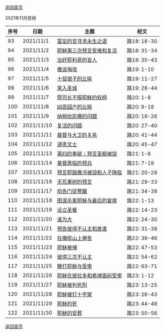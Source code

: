 
[返回首页](index)

 2021年11月音频

|序号|日期|主题|经文|
|---|----|---|---|
|93|2021/11/1|[富足的官寻求永生之道](https://carmelbible.sgp1.digitaloceanspaces.com/202111/Luke93.mp3)|路18: 18-30|
|94|2021/11/2|[耶稣第三次预言受难和复活](https://carmelbible.sgp1.digitaloceanspaces.com/202111/Luke94.mp3)|路18: 31-34|
|95|2021/11/3|[治好耶利哥的盲人](https://carmelbible.sgp1.digitaloceanspaces.com/202111/Luke95.mp3)|路18: 35-43|
|96|2021/11/4|[撒该悔改](https://carmelbible.sgp1.digitaloceanspaces.com/202111/Luke96.mp3)|路19: 1-10|
|97|2021/11/5|[十锭银子的比喻](https://carmelbible.sgp1.digitaloceanspaces.com/202111/Luke97.mp3)|路19: 11-27|
|98|2021/11/6|[荣入圣城](https://carmelbible.sgp1.digitaloceanspaces.com/202111/Luke98.mp3)|路19: 28-44|
|99|2021/11/7|[祭司长不服耶稣的权柄](https://carmelbible.sgp1.digitaloceanspaces.com/202111/Luke99.mp3)|路20: 1-8|
|100|2021/11/8|[凶恶园户的比喻](https://carmelbible.sgp1.digitaloceanspaces.com/202111/Luke100.mp3)|路20: 9-18|
|101|2021/11/9|[纳税给凯撒的问题](https://carmelbible.sgp1.digitaloceanspaces.com/202111/Luke101.mp3)|路20: 19-26|
|102|2021/11/10|[复活的问题](https://carmelbible.sgp1.digitaloceanspaces.com/202111/Luke102.mp3)|路20: 27-40|
|103|2021/11/11|[基督与大卫的关系](https://carmelbible.sgp1.digitaloceanspaces.com/202111/Luke103.mp3)|路20: 41-44|
|104|2021/11/12|[谴责文士](https://carmelbible.sgp1.digitaloceanspaces.com/202111/Luke104.mp3)|路20: 45-47|
|105|2021/11/13|[寡妇的奉献；预言圣殿被毁](https://carmelbible.sgp1.digitaloceanspaces.com/202111/Luke105.mp3)|路21: 1-6|
|106|2021/11/14|[基督再临的预兆](https://carmelbible.sgp1.digitaloceanspaces.com/202111/Luke106.mp3)|路21: 7-19|
|107|2021/11/15|[预言耶路撒冷被毁和人子降临](https://carmelbible.sgp1.digitaloceanspaces.com/202111/Luke107.mp3)|路21: 20-28|
|108|2021/11/16|[无花果树的预言](https://carmelbible.sgp1.digitaloceanspaces.com/202111/Luke108.mp3)|路21: 29-33|
|109|2021/11/17|[劝告门徒警醒](https://carmelbible.sgp1.digitaloceanspaces.com/202111/Luke109.mp3)|路21: 34-38|
|110|2021/11/18|[图谋杀害耶稣与最后的宴席](https://carmelbible.sgp1.digitaloceanspaces.com/202111/Luke110.mp3)|路22: 1-13|
|111|2021/11/19|[设立圣餐](https://carmelbible.sgp1.digitaloceanspaces.com/202111/Luke111.mp3)|路22: 14-23|
|112|2021/11/20|[谁为大](https://carmelbible.sgp1.digitaloceanspaces.com/202111/Luke111.mp3)|路22: 24-30|
|113|2021/11/21|[预告彼得不认主和差遣](https://carmelbible.sgp1.digitaloceanspaces.com/202111/Luke113.mp3)|路22: 31-38|
|114|2021/11/22|[在橄榄山上祷告](https://carmelbible.sgp1.digitaloceanspaces.com/202111/Luke114.mp3)|路22: 39-46|
|115|2021/11/23|[耶稣被捕](https://carmelbible.sgp1.digitaloceanspaces.com/202111/Luke115.mp3)|路22: 47-53|
|116|2021/11/24|[彼得三次不认主](https://carmelbible.sgp1.digitaloceanspaces.com/202111/Luke116.mp3)|路22: 54-62|
|117|2021/11/25|[鞭打耶稣与受审](https://carmelbible.sgp1.digitaloceanspaces.com/202111/Luke117.mp3)|路22: 63-71|
|118|2021/11/26|[耶稣在彼拉多和希律面前受审](https://carmelbible.sgp1.digitaloceanspaces.com/202111/Luke118.mp3)|路23: 1-12|
|119|2021/11/27|[耶稣被判死刑](https://carmelbible.sgp1.digitaloceanspaces.com/202111/Luke119.mp3)|路23: 13-25|
|120|2021/11/28|[耶稣被钉十字架](https://carmelbible.sgp1.digitaloceanspaces.com/202111/Luke120.mp3)|路23: 26-43|
|121|2021/11/29|[耶稣的死](https://carmelbible.sgp1.digitaloceanspaces.com/202111/Luke121.mp3)|路23: 44-49|
|122|2021/11/30|[耶稣的安葬](https://carmelbible.sgp1.digitaloceanspaces.com/202111/Luke122.mp3)|路23: 50-56|


[返回首页](index)
